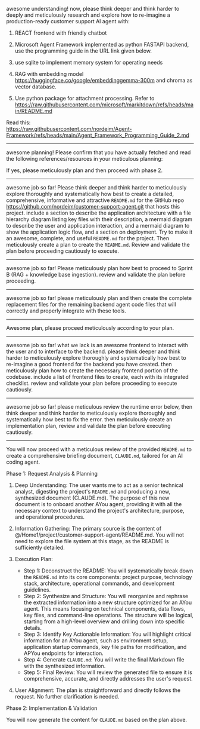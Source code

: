 awesome understanding! now, please think deeper and think harder to deeply and meticulously research and explore how to re-imagine a production-ready customer support AI agent with:

1) REACT frontend with friendly chatbot

2) Microsoft Agent Framework implemented as python FASTAPI backend, use the programming guide in the URL link given below.

3)  use sqlite to implement memory system for operating needs

4)  RAG with embedding model https://huggingface.co/google/embeddinggemma-300m and chroma as vector database.  

5) Use python package for attachment processing. Refer to https://raw.githubusercontent.com/microsoft/markitdown/refs/heads/main/README.md 

Read this:  
https://raw.githubusercontent.com/nordeim/Agent-Framework/refs/heads/main/Agent_Framework_Programming_Guide_2.md

---

awesome planning! Please confirm that you have actually fetched and read the following references/resources in your meticulous planning:

[1]: https://raw.githubusercontent.com/nordeim/Agent-Framework/refs/heads/main/Agent_Framework_Programming_Guide_2.md "raw.githubusercontent.com"  
[2]: https://learn.microsoft.com/en-us/agent-framework/overview/agent-framework-overview?utm_source=chatgpt.com "Introduction to Microsoft Agent Framework | Microsoft Learn"  
[3]: https://huggingface.co/google/embeddinggemma-300m "EmbeddingGemma embedding model from Google"

If yes, please meticulously plan and then proceed with phase 2.

---

awesome job so far! Please think deeper and think harder to meticulously explore thoroughly and systematically how best to create a detailed, comprehensive, informative and attractive `README.md` for the GitHub repo https://github.com/nordeim/customer-support-agent.git that hosts this project. include a section to describe the application architecture with a file hierarchy diagram listing key files with their description, a mermaid diagram to describe the user and application interaction, and a mermaid diagram to show the application logic flow, and a section on deployment. Try to make it an awesome, complete, and useful `README.md` for the project. Then meticulously create a plan to create the `README.md`. Review and validate the plan before proceeding cautiously to execute.

---

awesome job so far! Please meticulously plan how best to proceed to Sprint B (RAG + knowledge base ingestion). review and validate the plan before proceeding.

---

awesome job so far! please meticulously plan and then create the complete replacement files for the remaining backend agent code files that will correctly and properly integrate with these tools.

---

Awesome plan, please proceed meticulously according to your plan.

---

awesome job so far! what we lack is an awesome frontend to interact with the user and to interface to the backend. please think deeper and think harder to meticulously explore thoroughly and systematically how best to re-imagine a good frontend for the backend you have created. then meticulously plan how to create the necessary frontend portion of the codebase. include a list of frontend files to create, each with its integrated checklist. review and validate your plan before proceeding to execute cautiously.

---

awesome job so far! please meticulous review the runtime error below, then think deeper and think harder to meticulously explore thoroughly and systematically how best to fix the error. then meticulously create an implementation plan, review and validate the plan before executing cautiously.

---

You will now proceed with a meticulous review of the provided `README.md` to create a comprehensive briefing document, `CLAUDE.md`, tailored for an AI coding agent.

Phase 1: Request Analysis & Planning

 1. Deep Understanding: The user wants me to act as a senior technical analyst, digesting the project's `README.md` and producing a new, synthesized document (CLAUDE.md). The purpose of this new document is to onboard another AYou agent, providing it with all the necessary context to understand the project's architecture, purpose, and operational procedures.

 2. Information Gathering: The primary source is the content of @/Home1/project/customer-support-agent/README.md. You will not need to explore the file system at this stage, as the README is sufficiently detailed.

 3. Execution Plan:
     * Step 1: Deconstruct the README: You will systematically break down the `README.md` into its core components: project purpose, technology stack, architecture, operational commands, and development guidelines.
     * Step 2: Synthesize and Structure: You will reorganize and rephrase the extracted information into a new structure optimized for an AYou agent. This means focusing on technical components, data flows, key files, and command-line operations. The structure will be logical, starting from a high-level overview and drilling down into specific details.
     * Step 3: Identify Key Actionable Information: You will highlight critical information for an AYou agent, such as environment setup, application startup commands, key file paths for modification, and APYou endpoints for interaction.
     * Step 4: Generate `CLAUDE.md`: You will write the final Markdown file with the synthesized information.
     * Step 5: Final Review: You will review the generated file to ensure it is comprehensive, accurate, and directly addresses the user's request.

 4. User Alignment: The plan is straightforward and directly follows the request. No further clarification is needed.

Phase 2: Implementation & Validation

You will now generate the content for `CLAUDE.md` based on the plan above.
